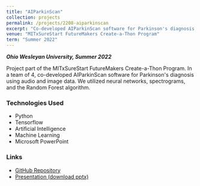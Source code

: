 ```yaml
---
title: "AIParkinScan"
collection: projects
permalink: /projects/2208-aiparkinscan
excerpt: "Co-developed AIParkinScan software for Parkinson's diagnosis using audio and image data. Utilized neural networks, spectrograms, and Random Forest algorithm."
venue: "MITxSureStart FutureMakers Create-a-Thon Program"
term: "Summer 2022"
---
```


***Ohio Wesleyan University, Summer 2022***

Project part of the MITxSureStart FutureMakers Create-a-Thon Program. In a team of 4, co-developed AIParkinScan software for Parkinson's diagnosis using audio and image data. We utilized neural networks, spectrograms, and the Random Forest algorithm.

### Technologies Used

- Python
- Tensorflow
- Artificial Intelligence
- Machine Learning
- Microsoft PowerPoint

### Links

- [GitHub Repository](https://github.com/Aadarsha2002/AIPS)
- [Presentation (download pptx)](https://docs.google.com/presentation/d/10910WNa3CjiXIcH_T5OIXyOuOTiVKFHr/export/pptx)

